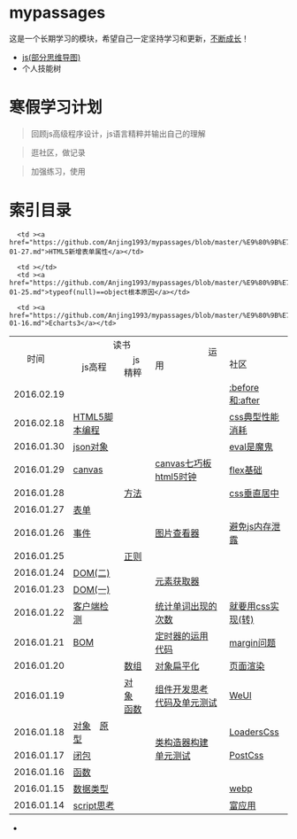 # mypassages
这是一个长期学习的模块，希望自己一定坚持学习和更新，[不断成长](https://www.processon.com/)！

- [js(部分思维导图)](https://www.processon.com/mind/55d14785e4b014d9c57e0076)
- 个人技能树



# 寒假学习计划 #
> 回顾js高级程序设计，js语言精粹并输出自己的理解

> 逛社区，做记录

> 加强练习，使用

# 索引目录 #


<table  style="border-collapse:collapse;" >

   <tr>
      <td rowspan="2" >&ensp;&ensp;&ensp;时间</td>
      <td colspan="2" >&ensp;&ensp;&ensp;&ensp;&ensp;&ensp;&ensp;&ensp;&ensp;读书</td>
      <td rowspan="2" >&ensp;&ensp;&ensp;&ensp;&ensp;&ensp;&ensp;&ensp;&ensp;&ensp;&ensp;&ensp;运用</td>
      <td rowspan="2" >&ensp;&ensp;&ensp;&ensp;&ensp;&ensp;&ensp;&ensp;&ensp;&ensp;&ensp;社区</td>
   </tr>
   <tr>
      <td >&ensp;&ensp;js高程</td>     
      <td >&ensp;&ensp;js精粹</td>
 </tr>
<td>2016.02.19</td>
      <td ></td>
      <td ></td>
      <td ></td>
      <td ><a href="">:before和:after</a></td>
    
<tr>
<td>2016.02.18</td>
      <td ><a href="https://github.com/Anjing1993/mypassages/blob/master/%E8%AF%BB%E4%B9%A6/js%E9%AB%98%E7%A8%8B(html5%E8%84%9A%E6%9C%AC%E7%BC%96%E7%A8%8B)2016-02-18.md">HTML5脚本编程</a></td>
      <td ></td>
      <td ></td>
      <td ><a href="https://github.com/Anjing1993/mypassages/blob/master/%E9%80%9B%E7%A4%BE%E5%8C%BA/css%E6%80%A7%E8%83%BD%E6%B6%88%E8%80%972016-02-18.md">css典型性能消耗</a></td>
    
<tr>
<td>2016.01.30</td>
      <td ><a href="https://github.com/Anjing1993/mypassages/blob/master/%E8%AF%BB%E4%B9%A6/js%E9%AB%98%E7%A8%8B(json)%E5%AF%B9%E8%B1%A12016-01-30.md">json对象</a></td>
      <td ></td>
      <td ></td>
      <td ><a href="https://github.com/Anjing1993/mypassages/blob/master/%E9%80%9B%E7%A4%BE%E5%8C%BA/eval%E6%98%AF%E9%AD%94%E9%AC%BC2016-01-30.md">eval是魔鬼</a></td>
    
<tr>
      <td>2016.01.29</td>
      <td ><a href="https://github.com/Anjing1993/mypassages/blob/master/%E8%AF%BB%E4%B9%A6/js%E9%AB%98%E7%A8%8B(canvas)2016-01-29.md">canvas</a></td>
      <td ></td>
      <td ><a href="https://github.com/Anjing1993/mypassages/blob/master/%E8%BF%90%E7%94%A8/canvas/%E4%B8%83%E5%B7%A7%E6%9D%BF.md">canvas七巧板</a>&ensp;&ensp;<a href="https://github.com/Anjing1993/mypassages/blob/master/%E8%BF%90%E7%94%A8/canvas/html5%E6%97%B6%E9%92%9F.md">html5时钟</a></td>
      <td ><a href="https://github.com/Anjing1993/mypassages/blob/master/%E9%80%9B%E7%A4%BE%E5%8C%BA/flex%E5%9F%BA%E7%A1%802016-01-29.md">flex基础</a></td>
   </tr>
 <tr>
      <td>2016.01.28</td>
      <td ></td>
      <td ><a href="https://github.com/Anjing1993/mypassages/blob/master/%E8%AF%BB%E4%B9%A6/js%E7%B2%BE%E7%B2%B9(%E6%96%B9%E6%B3%95).md">方法</a></td>
      <td ></td>
      <td ><a href="https://github.com/Anjing1993/mypassages/blob/master/%E9%80%9B%E7%A4%BE%E5%8C%BA/css%E5%9E%82%E7%9B%B4%E5%B1%85%E4%B8%AD2016-01-28.md">css垂直居中</a></td>
   </tr>
   <tr>
      <td>2016.01.27</td>
      <td ><a href="https://github.com/Anjing1993/mypassages/blob/master/%E8%AF%BB%E4%B9%A6/js%E9%AB%98%E7%A8%8B(%E8%A1%A8%E5%8D%95)2016-01-27.md">表单</a></td>
      <td ></td>
      <td></td>
      
      <td ><a href="https://github.com/Anjing1993/mypassages/blob/master/%E9%80%9B%E7%A4%BE%E5%8C%BA/HTML5%E6%96%B0%E5%A2%9E%E5%B1%9E%E6%80%A72016-01-27.md">HTML5新增表单属性</a></td>
   </tr>
 <tr>
      <td>2016.01.26</td>
      <td ><a href="https://github.com/Anjing1993/mypassages/blob/master/%E8%AF%BB%E4%B9%A6/js%E9%AB%98%E7%A8%8B(%E4%BA%8B%E4%BB%B6)2016-01-26.md">事件</a></td>
      <td ></td>
      <td><a href="https://github.com/Anjing1993/PictureViewer">图片查看器</a></td>
      <td ><a href="https://github.com/Anjing1993/mypassages/blob/master/%E9%80%9B%E7%A4%BE%E5%8C%BA/%E9%81%BF%E5%85%8Djs%E5%86%85%E5%AD%98%E6%B3%84%E9%9C%B22016-01-27.md">避免js内存泄露</a></td>
 </tr> 
 <tr>
      <td>2016.01.25</td>
      <td ></td>
      <td ><a href="https://github.com/Anjing1993/mypassages/blob/master/%E8%AF%BB%E4%B9%A6/js%E7%B2%BE%E7%B2%B9(%E6%AD%A3%E5%88%99)2016-01-25.md">正则</a></td>
      <td ></td>
      <td></td/>
      
   </tr> 
<tr>
      <td>2016.01.24</td>
      <td "><a href="https://github.com/Anjing1993/mypassages/blob/master/%E8%AF%BB%E4%B9%A6/js%E9%AB%98%E7%A8%8B(DOM(%E4%BA%8C))2016-01-24.md">DOM(二)</a></td>
      <td ></td>
      <td rowspan="2"><a href="#">元素获取器</a></td>
      <td ></td>
   </tr> 
<tr>
      <td>2016.01.23</td>
      <td ><a href="https://github.com/Anjing1993/mypassages/blob/master/%E8%AF%BB%E4%B9%A6/js%E9%AB%98%E7%A8%8B(DOM)2016-01-23.md">DOM(一)</a></td>
      
      <td ></td>
      <td ><a href="https://github.com/Anjing1993/mypassages/blob/master/%E9%80%9B%E7%A4%BE%E5%8C%BA/typeof(null)%3Dobject%E6%A0%B9%E6%9C%AC%E5%8E%9F%E5%9B%A02016-01-25.md">typeof(null)==object根本原因</a></td>
   </tr> 
 <tr>
      <td>2016.01.22</td>
      <td ><a href="https://github.com/Anjing1993/mypassages/blob/master/%E8%AF%BB%E4%B9%A6/js%E9%AB%98%E7%A8%8B(%E5%AE%A2%E6%88%B7%E7%AB%AF%E6%A3%80%E6%B5%8B)2016-01-22.md">客户端检测</a></td>
      <td ></td>
      <td ><a href="https://github.com/Anjing1993/mypassages/blob/master/%E8%BF%90%E7%94%A8/%E5%8E%9F%E5%9E%8B-%E5%AD%97%E7%AC%A6%E4%B8%B2/%E7%BB%9F%E8%AE%A1%E5%8D%95%E8%AF%8D%E5%87%BA%E7%8E%B0%E7%9A%84%E6%AC%A1%E6%95%B0.html">统计单词出现的次数</a></td>
      <td ><a href="http://mp.weixin.qq.com/s?__biz=MzAxODE2MjM1MA==&mid=401718037&idx=1&sn=1948181dba68a0661f152cd2551f06a9&scene=0#wechat_redirect">就要用css实现(转)</a></td>
   </tr> 
 <tr>
      <td>2016.01.21</td>
      <td ><a href="https://github.com/Anjing1993/mypassages/blob/master/%E8%AF%BB%E4%B9%A6/js%E9%AB%98%E7%A8%8B(BOM)2016-01-21.md">BOM</a></td>
      <td ></td>
      <td ><a href="https://github.com/Anjing1993/mypassages/blob/master/%E8%BF%90%E7%94%A8/%E5%AE%9A%E6%97%B6%E5%99%A8/%E5%AE%9A%E6%97%B6%E5%99%A8%E8%BF%90%E7%94%A8.md">定时器的运用</a>&ensp;&ensp;<a href="https://github.com/Anjing1993/mypassages/blob/master/%E8%BF%90%E7%94%A8/%E5%AE%9A%E6%97%B6%E5%99%A8/test.html">代码</a></td>
      <td ><a href="https://github.com/Anjing1993/mypassages/blob/master/%E9%80%9B%E7%A4%BE%E5%8C%BA/margin%E9%97%AE%E9%A2%982016-01-21.md">margin问题</a></td>
   </tr> 
 <tr>
      <td>2016.01.20</td>
      <td ></td>
      <td ><a href="https://github.com/Anjing1993/mypassages/blob/master/%E8%AF%BB%E4%B9%A6/js%E7%B2%BE%E7%B2%B9(%E6%95%B0%E7%BB%84)2016-01-20.md">数组</a></td>
      <td ><a href="https://github.com/Anjing1993/mypassages/blob/master/%E8%BF%90%E7%94%A8/%E5%8E%9F%E5%9E%8B-%E5%AD%97%E7%AC%A6%E4%B8%B2/%E5%AF%B9%E8%B1%A1%E6%89%81%E5%B9%B3%E5%8C%96.html">对象扁平化</a></td>
      <td ><a href="https://github.com/Anjing1993/mypassages/blob/master/%E9%80%9B%E7%A4%BE%E5%8C%BA/%E7%BD%91%E9%A1%B5%E6%B8%B2%E6%9F%932016-01-20.md">页面渲染</a></td>
   </tr> 
 <tr>
      <td>2016.01.19</td>
      <td ></td>
      <td ><a href="https://github.com/Anjing1993/mypassages/blob/master/%E8%AF%BB%E4%B9%A6/js%E7%B2%BE%E7%B2%B9(%E5%AF%B9%E8%B1%A1)2016-01-19.md">对象</a>&ensp;&ensp;<a href="https://github.com/Anjing1993/mypassages/blob/master/%E8%AF%BB%E4%B9%A6/js%E7%B2%BE%E7%B2%B9(%E5%87%BD%E6%95%B0)2016-01-19.md">函数</a></td>
      <td rowspan=""><a href="https://github.com/Anjing1993/mypassages/tree/master/%E7%BB%84%E4%BB%B6%E5%BC%80%E5%8F%91/input-component">组件开发思考</a>&ensp;&ensp;<a href="https://github.com/Anjing1993/my-components">代码及单元测试</a></td>
      <td ><a href="https://github.com/Anjing1993/mypassages/blob/master/%E9%80%9B%E7%A4%BE%E5%8C%BA/WeUl2016-01-19.md">WeUl</a></td>
   </tr>
 <tr>
      <td>2016.01.18</td>
      <td ><a href="https://github.com/Anjing1993/mypassages/blob/master/%E8%AF%BB%E4%B9%A6/js%E9%AB%98%E7%A8%8B(%E5%AF%B9%E8%B1%A1)2016-01-18.md">对象</a>&ensp;&ensp;<a href="https://github.com/Anjing1993/mypassages/blob/master/%E8%AF%BB%E4%B9%A6/js%E9%AB%98%E7%A8%8B(%E5%8E%9F%E5%9E%8B%E5%AF%B9%E8%B1%A1)2016-01-18.md">原型</a></td>
      <td ></td>
      <td rowspan="3"><a href="https://github.com/Anjing1993/my-construct-of-class/blob/master/jicheng.html">类构造器构建</a>&ensp;&ensp;<a href="https://github.com/Anjing1993/my-construct-of-class/blob/master/jasmine-test/test.js">单元测试</a></td>
      <td ><a href="https://github.com/Anjing1993/mypassages/blob/master/%E9%80%9B%E7%A4%BE%E5%8C%BA/LoadersCss2016-01-18.md">LoadersCss</a></td>
   </tr>
<tr>
      <td>2016.01.17</td>
      <td ><a href="https://github.com/Anjing1993/mypassages/blob/master/%E8%AF%BB%E4%B9%A6/js%E9%AB%98%E7%A8%8B(%E9%97%AD%E5%8C%85)2016-01-17.md">闭包</a></td>
      <td ></td>
      <td ><a href="https://github.com/Anjing1993/mypassages/blob/master/%E9%80%9B%E7%A4%BE%E5%8C%BA/PostCss2016-01-17.md">PostCss</a></td>
   </tr> 
<tr>
      <td>2016.01.16</td>
      <td ><a href="https://github.com/Anjing1993/mypassages/blob/master/%E8%AF%BB%E4%B9%A6/js%E9%AB%98%E7%A8%8B(%E5%87%BD%E6%95%B0)2016-01-16.md">函数</a></td>
      <td ></td>

      <td ><a href="https://github.com/Anjing1993/mypassages/blob/master/%E9%80%9B%E7%A4%BE%E5%8C%BA/Echarts2016-01-16.md">Echarts3</a></td>
   </tr> 
<tr>
      <td>2016.01.15</td>
      <td ><a href="https://github.com/Anjing1993/mypassages/blob/master/%E8%AF%BB%E4%B9%A6/js%E9%AB%98%E7%A8%8B(%E6%95%B0%E6%8D%AE%E7%B1%BB%E5%9E%8B)2016-01-15.md">数据类型</a></td>
      <td ></td>
      <td ></td>
      <td ><a href="https://github.com/Anjing1993/mypassages/blob/master/%E9%80%9B%E7%A4%BE%E5%8C%BA/webp2016-01-15.md">webp</a></td>
   </tr> 
<tr>
      <td>2016.01.14</td>
      <td ><a href="https://github.com/Anjing1993/mypassages/blob/master/%E8%AF%BB%E4%B9%A6/js%E9%AB%98%E7%A8%8B(script)2016-01-14.md">script思考</a></td>
      <td ></td>
      <td ></td>
      <td ><a href="https://github.com/Anjing1993/mypassages/blob/master/%E9%80%9B%E7%A4%BE%E5%8C%BA/rich-client2016-01-14.md">富应用</a></td>
   </tr> 
</table>








 




-



